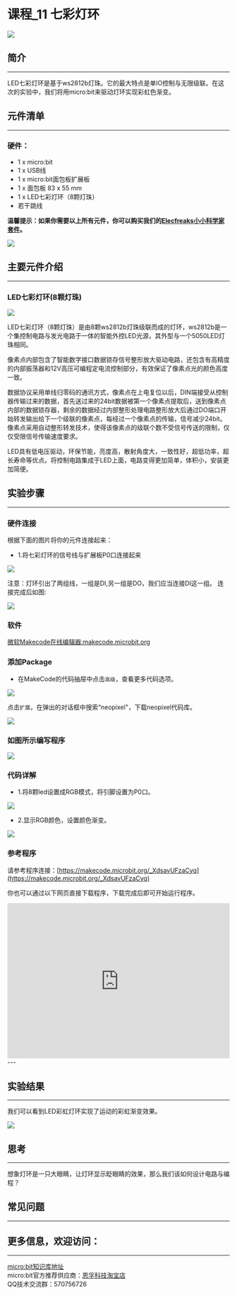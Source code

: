 # 课程_11 七彩灯环

![](./images/F2gbRrO.jpg)    

## 简介
---
LED七彩灯环是基于ws2812b灯珠。它的最大特点是单IO控制与无限级联。在这次的实验中，我们将用micro:bit来驱动灯环实现彩虹色渐变。

## 元件清单
---
### 硬件：
- 1 x micro:bit
- 1 x USB线
- 1 x micro:bit面包板扩展板
- 1 x 面包板 83 x 55 mm
- 1 x LED七彩灯环（8颗灯珠）  
- 若干跳线

**温馨提示：如果你需要以上所有元件，你可以购买我们的[Elecfreaks小小科学家套件](https://item.taobao.com/item.htm?ft=t&id=597096675822)。**

![](./images/W4tseua.jpg)

## 主要元件介绍
---
### LED七彩灯环(8颗灯珠)

![](./images/NnNcXY9.jpg)

LED七彩灯环（8颗灯珠）是由8颗ws2812b灯珠级联而成的灯环，ws2812b是一个集控制电路与发光电路于一体的智能外控LED光源，其外型与一个5050LED灯珠相同。

像素点内部包含了智能数字接口数据锁存信号整形放大驱动电路，还包含有高精度的内部振荡器和12V高压可编程定电流控制部分，有效保证了像素点光的颜色高度一致。

数据协议采用单线归零码的通讯方式，像素点在上电复位以后，DIN端接受从控制器传输过来的数据，首先送过来的24bit数据被第一个像素点提取后，送到像素点内部的数据锁存器，剩余的数据经过内部整形处理电路整形放大后通过DO端口开始转发输出给下一个级联的像素点，每经过一个像素点的传输，信号减少24bit。像素点采用自动整形转发技术，使得该像素点的级联个数不受信号传送的限制，仅仅受限信号传输速度要求。

LED具有低电压驱动，环保节能，亮度高，散射角度大，一致性好，超低功率，超长寿命等优点。将控制电路集成于LED上面，电路变得更加简单，体积小，安装更加简便。


## 实验步骤
---
### 硬件连接
根据下面的图片将你的元件连接起来：

- 1.将七彩灯环的信号线与扩展板P0口连接起来

![](./images/LAPXCJp.jpg)

注意：灯环引出了两组线，一组是DI,另一组是DO，我们应当连接DI这一组。
连接完成后如图:

![](./images/lUdmz6q.jpg) 

### 软件

[微软Makecode在线编辑器:makecode.microbit.org](https://makecode.microbit.org/)


### 添加Package
- 在MakeCode的代码抽屉中点击`高级`，查看更多代码选项。

![](./images/case_11_01.png)

点击`扩展`，在弹出的对话框中搜索“neopixel"，下载neopixel代码库。

![](./images/case_11_02.png)


### 如图所示编写程序

![](./images/case_11_03.png)

### 代码详解
- 1.将8颗led设置成RGB模式，将引脚设置为P0口。

![](./images/case_11_04.png) 

- 2.显示RGB颜色，设置颜色渐变。

![](./images/case_11_05.png)

### 参考程序
请参考程序连接：[https://makecode.microbit.org/_XdsavUFzaCyq](https://makecode.microbit.org/_XdsavUFzaCyq)

你也可以通过以下网页直接下载程序，下载完成后即可开始运行程序。

<div style="position:relative;height:0;padding-bottom:70%;overflow:hidden;"><iframe style="position:absolute;top:0;left:0;width:100%;height:100%;" src="https://makecode.microbit.org/#pub:_XdsavUFzaCyq" frameborder="0" sandbox="allow-popups allow-forms allow-scripts allow-same-origin"></iframe></div>  
---

## 实验结果
---
我们可以看到LED彩虹灯环实现了运动的彩虹渐变效果。

![](./images/23vhDKK.gif)


## 思考
---
想象灯环是一只大眼睛，让灯环显示眨眼睛的效果，那么我们该如何设计电路与编程？

## 常见问题
---      

## 更多信息，欢迎访问：
---
[micro:bit知识库地址](https://www.elecfreaks.com/learn-cn/)    
micro:bit官方推荐供应商：[恩孚科技淘宝店](https://shop69086944.taobao.com/?spm=a230r.7195193.1997079397.2.RSthR0)  
QQ技术交流群：570756726   



